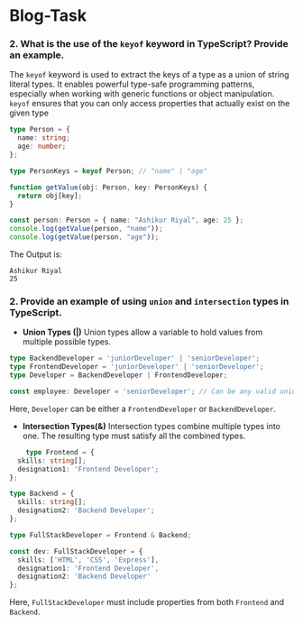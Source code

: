 # Blog-Task

### 2. What is the use of the `keyof` keyword in TypeScript? Provide an example.

The `keyof` keyword is used to extract the keys of a type as a union of string literal types. It enables powerful type-safe programming patterns, especially when working with generic functions or object manipulation. `keyof` ensures that you can only access properties that actually exist on the given type

```ts
type Person = {
  name: string;
  age: number;
};

type PersonKeys = keyof Person; // "name" | "age"

function getValue(obj: Person, key: PersonKeys) {
  return obj[key];
}

const person: Person = { name: "Ashikur Riyal", age: 25 };
console.log(getValue(person, "name"));
console.log(getValue(person, "age"));
```
The Output is:
```
Ashikur Riyal
25
```

### 2. Provide an example of using `union` and `intersection` types in TypeScript.

- **Union Types (|)** 
Union types allow a variable to hold values from multiple possible types.
```ts
type BackendDeveloper = 'juniorDeveloper' | 'seniorDeveloper';
type FrontendDeveloper = 'juniorDeveloper' | 'seniorDeveloper';
type Developer = BackendDeveloper | FrontendDeveloper;

const employee: Developer = 'seniorDeveloper'; // Can be any valid union value

```
Here, `Developer` can be either a `FrontendDeveloper` or `BackendDeveloper`.

- **Intersection Types(&)** 
Intersection types combine multiple types into one. The resulting type must satisfy all the combined types.

```ts
    type Frontend = {
  skills: string[];
  designation1: 'Frontend Developer';
};

type Backend = {
  skills: string[];
  designation2: 'Backend Developer';
};

type FullStackDeveloper = Frontend & Backend;

const dev: FullStackDeveloper = {
  skills: ['HTML', 'CSS', 'Express'],
  designation1: 'Frontend Developer',
  designation2: 'Backend Developer'
};

```
Here, `FullStackDeveloper` must include properties from both `Frontend` and `Backend`.

